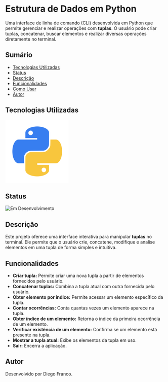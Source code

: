 # Estrutura de Dados em Python


Uma interface de linha de comando (CLI) desenvolvida em Python que permite gerenciar e realizar operações com **tuplas**. O usuário pode criar tuplas, concatenar, buscar elementos e realizar diversas operações diretamente no terminal.

## Sumário

- [Tecnologias Utilizadas](#tecnologias-utilizadas)
- [Status](#status)
- [Descrição](#descrição)
- [Funcionalidades](#funcionalidades)
- [Como Usar](#como-usar)
- [Autor](#autor)

## Tecnologias Utilizadas

<div style="display: flex; flex-direction: row;">
  <div style="margin-right: 20px; display: flex; justify-content: flex-start;">
    <img src="images/python.png" alt="Logo Linguagem" width="200"/>
  </div>
</div>

## Status

![Em Desenvolvimento](http://img.shields.io/static/v1?label=STATUS&message=EM%20DESENVOLVIMENTO&color=RED&style=for-the-badge)

## Descrição

Este projeto oferece uma interface interativa para manipular **tuplas** no terminal. Ele permite que o usuário crie, concatene, modifique e analise elementos em uma tupla de forma simples e intuitiva.

## Funcionalidades

- **Criar tupla:** Permite criar uma nova tupla a partir de elementos fornecidos pelo usuário.
- **Concatenar tuplas:** Combina a tupla atual com outra fornecida pelo usuário.
- **Obter elemento por índice:** Permite acessar um elemento específico da tupla.
- **Contar ocorrências:** Conta quantas vezes um elemento aparece na tupla.
- **Obter índice de um elemento:** Retorna o índice da primeira ocorrência de um elemento.
- **Verificar existência de um elemento:** Confirma se um elemento está presente na tupla.
- **Mostrar a tupla atual:** Exibe os elementos da tupla em uso.
- **Sair:** Encerra a aplicação.


## Autor
Desenvolvido por Diego Franco.

